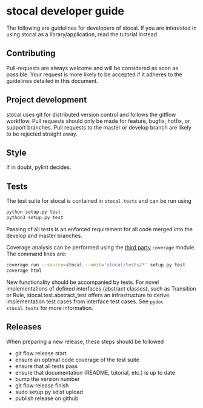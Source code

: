# stocal developer guide

The following are guidelines for developers of stocal. If you are
interested in using stocal as a library/application, read the tutorial
instead.


## Contributing

Pull-requests are always welcome and will be considered as soon as
possible. Your request is more likely to be accepted if it adheres to
the guidelines detailed in this document.


## Project development

stocal uses git for distributed version control and follows the gitflow
workflow. Pull requests should only be made for feature, bugfix, hotfix,
or support branches. Pull requests to the master or develop branch are
likely to be rejected straight away.


## Style
If in doubt, pylint decides.


## Tests
The test suite for stocal is contained in `stocal.tests` and can be
run using
```bash
python setup.py test
python3 setup.py test
```

Passing of all tests is an enforced requirement for all code merged
into the develop and master branches.

Coverage analysis can be performed using the
[third party](https://pypi.python.org/pypi/coverage) `coverage` module.
The command lines are:
```bash
coverage run --source=stocal --omit='stocal/tests/*' setup.py test
coverage html
```

New functionality should be accompanied by tests. For novel
implementations of defined interfaces (abstract classes), such as
Transition or Rule, stocal.test.abstract_test offers an infrastructure
to derive implementation test cases from interface test cases. See
`pydoc stocal.tests` for more information.


## Releases

When preparing a new release, these steps should be followed

 * git flow release start
 * ensure an optimal code coverage of the test suite
 * ensure that all tests pass
 * ensure that documentation (README, tutorial, etc.) is up to date
 * bump the version number
 * git flow release finish
 * sudo setup.py sdist upload
 * publish release on github
